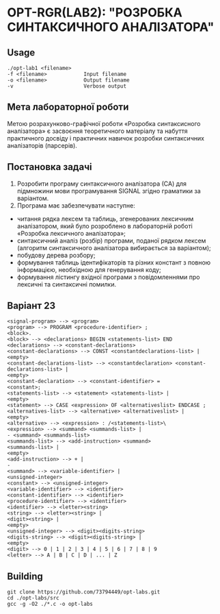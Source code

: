 # OPT-RGR(LAB2): "РОЗРОБКА СИНТАКСИЧНОГО АНАЛІЗАТОРА"
## Usage

    ./opt-lab1 <filename>
    -f <filename>            Input filename
    -o <filename>            Output filename
    -v                       Verbose output

## Мета лабораторної роботи
Метою розрахунково-графічної роботи «Розробка синтаксисного аналізатора» є засвоєння теоретичного матеріалу та набуття практичного досвіду і практичних навичок розробки синтаксичних аналізаторів (парсерів).
## Постановка задачі 
1. Розробити програму синтаксичного аналізатора (СА) для підмножини мови програмування SIGNAL згідно граматики за варіантом.
2. Програма має забезпечувати наступне:
* читання рядка лексем та таблиць, згенерованих лексичним аналізатором, який було розроблено в лабораторній роботі «Розробка лексичного аналізатора»;
* синтаксичний аналіз (розбір) програми, поданої рядком лексем (алгоритм синтаксичного аналізатора вибирається за варіантом);
* побудову дерева розбору;
* формування таблиць ідентифікаторів та різних констант з повною інформацією, необхідною для генерування коду;
* формування лістингу вхідної програми з повідомленнями про лексичні та синтаксичні помилки.

## Варіант 23
```
<signal-program> --> <program>
<program> --> PROGRAM <procedure-identifier> ;
<block>.
<block> --> <declarations> BEGIN <statements-list> END
<declarations> --> <constant-declarations>
<constant-declarations> --> CONST <constantdeclarations-list> |
<empty>
<constant-declarations-list> --> <constantdeclaration> <constant-declarations-list> |
<empty>
<constant-declaration> --> <constant-identifier> =
<constant>;
<statements-list> --> <statement> <statements-list> |
<empty>
<statement> --> CASE <expression> OF <alternativeslist> ENDCASE ;
<alternatives-list> --> <alternative> <alternativeslist> |
<empty>
<alternative> --> <expression> : /<statements-list>\
<expression> --> <summand> <summands-list> |
- <summand> <summands-list>
<summands-list> --> <add-instruction> <summand>
<summands-list> |
<empty>
<add-instruction> --> + |
-
<summand> --> <variable-identifier> |
<unsigned-integer>
<constant> --> <unsigned-integer>
<variable-identifier> --> <identifier>
<constant-identifier> --> <identifier>
<procedure-identifier> --> <identifier>
<identifier> --> <letter><string>
<string> --> <letter><string> |
<digit><string> |
<empty>
<unsigned-integer> --> <digit><digits-string>
<digits-string> --> <digit><digits-string> |
<empty>
<digit> --> 0 | 1 | 2 | 3 | 4 | 5 | 6 | 7 | 8 | 9
<letter> --> A | B | C | D | ... | Z
```

## Building

    git clone https://github.com/73794449/opt-labs.git
    cd ./opt-labs/src
    gcc -g -O2 ./*.c -o opt-labs

